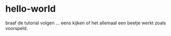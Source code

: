 # hello-world
braaf de tutorial volgen ...
eens kijken of het allemaal een beetje werkt zoals voorspeld.
